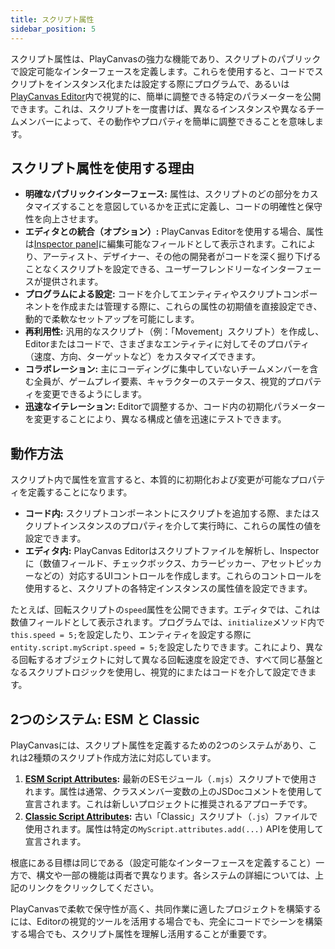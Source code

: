 ```yaml
---
title: スクリプト属性
sidebar_position: 5
---
```


スクリプト属性は、PlayCanvasの強力な機能であり、スクリプトのパブリックで設定可能なインターフェースを定義します。これらを使用すると、コードでスクリプトをインスタンス化または設定する際にプログラムで、あるいは[PlayCanvas Editor](../../../editor/index.md)内で視覚的に、簡単に調整できる特定のパラメーターを公開できます。これは、スクリプトを一度書けば、異なるインスタンスや異なるチームメンバーによって、その動作やプロパティを簡単に調整できることを意味します。

## スクリプト属性を使用する理由

* **明確なパブリックインターフェース:** 属性は、スクリプトのどの部分をカスタマイズすることを意図しているかを正式に定義し、コードの明確性と保守性を向上させます。
* **エディタとの統合（オプション）:** PlayCanvas Editorを使用する場合、属性は[Inspector panel](../../../editor/interface/inspector.md)に編集可能なフィールドとして表示されます。これにより、アーティスト、デザイナー、その他の開発者がコードを深く掘り下げることなくスクリプトを設定できる、ユーザーフレンドリーなインターフェースが提供されます。
* **プログラムによる設定:** コードを介してエンティティやスクリプトコンポーネントを作成または管理する際に、これらの属性の初期値を直接設定でき、動的で柔軟なセットアップを可能にします。
* **再利用性:** 汎用的なスクリプト（例：「Movement」スクリプト）を作成し、Editorまたはコードで、さまざまなエンティティに対してそのプロパティ（速度、方向、ターゲットなど）をカスタマイズできます。
* **コラボレーション:** 主にコーディングに集中していないチームメンバーを含む全員が、ゲームプレイ要素、キャラクターのステータス、視覚的プロパティを変更できるようにします。
* **迅速なイテレーション:** Editorで調整するか、コード内の初期化パラメーターを変更することにより、異なる構成と値を迅速にテストできます。

## 動作方法

スクリプト内で属性を宣言すると、本質的に初期化および変更が可能なプロパティを定義することになります。

* **コード内:** スクリプトコンポーネントにスクリプトを追加する際、またはスクリプトインスタンスのプロパティを介して実行時に、これらの属性の値を設定できます。
* **エディタ内:** PlayCanvas Editorはスクリプトファイルを解析し、Inspectorに（数値フィールド、チェックボックス、カラーピッカー、アセットピッカーなどの）対応するUIコントロールを作成します。これらのコントロールを使用すると、スクリプトの各特定インスタンスの属性値を設定できます。

たとえば、回転スクリプトの`speed`属性を公開できます。エディタでは、これは数値フィールドとして表示されます。プログラムでは、`initialize`メソッド内で`this.speed = 5;`を設定したり、エンティティを設定する際に`entity.script.myScript.speed = 5;`を設定したりできます。これにより、異なる回転するオブジェクトに対して異なる回転速度を設定でき、すべて同じ基盤となるスクリプトロジックを使用し、視覚的にまたはコードを介して設定できます。

## 2つのシステム: ESM と Classic

PlayCanvasには、スクリプト属性を定義するための2つのシステムがあり、これは2種類のスクリプト作成方法に対応しています。

1. **[ESM Script Attributes](./esm.md):** 最新のESモジュール（`.mjs`）スクリプトで使用されます。属性は通常、クラスメンバー変数の上のJSDocコメントを使用して宣言されます。これは新しいプロジェクトに推奨されるアプローチです。
2. **[Classic Script Attributes](./classic.md):** 古い「Classic」スクリプト（`.js`）ファイルで使用されます。属性は特定の`MyScript.attributes.add(...)` APIを使用して宣言されます。

根底にある目標は同じである（設定可能なインターフェースを定義すること）一方で、構文や一部の機能は両者で異なります。各システムの詳細については、上記のリンクをクリックしてください。

PlayCanvasで柔軟で保守性が高く、共同作業に適したプロジェクトを構築するには、Editorの視覚的ツールを活用する場合でも、完全にコードでシーンを構築する場合でも、スクリプト属性を理解し活用することが重要です。
